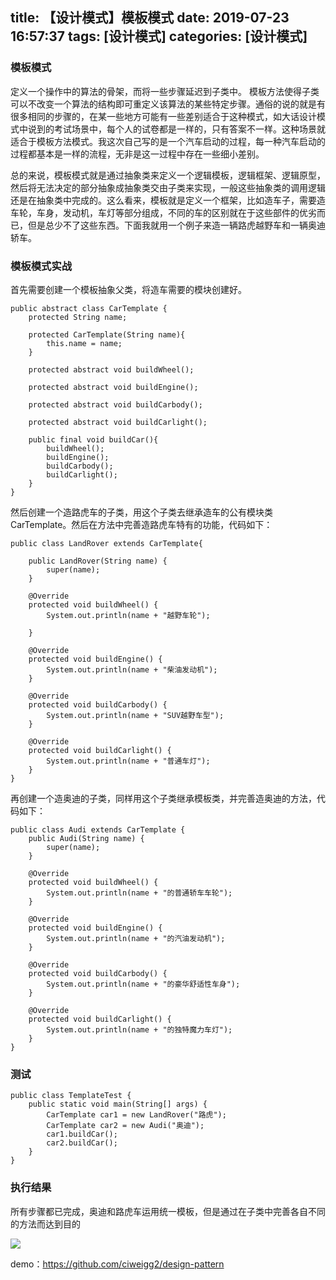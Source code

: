 title: 【设计模式】模板模式
date: 2019-07-23 16:57:37
tags: [设计模式]
categories: [设计模式]
---
### 模板模式

定义一个操作中的算法的骨架，而将一些步骤延迟到子类中。 模板方法使得子类可以不改变一个算法的结构即可重定义该算法的某些特定步骤。通俗的说的就是有很多相同的步骤的，在某一些地方可能有一些差别适合于这种模式，如大话设计模式中说到的考试场景中，每个人的试卷都是一样的，只有答案不一样。这种场景就适合于模板方法模式。我这次自己写的是一个汽车启动的过程，每一种汽车启动的过程都基本是一样的流程，无非是这一过程中存在一些细小差别。

<!--more-->

总的来说，模板模式就是通过抽象类来定义一个逻辑模板，逻辑框架、逻辑原型，然后将无法决定的部分抽象成抽象类交由子类来实现，一般这些抽象类的调用逻辑还是在抽象类中完成的。这么看来，模板就是定义一个框架，比如造车子，需要造车轮，车身，发动机，车灯等部分组成，不同的车的区别就在于这些部件的优劣而已，但是总少不了这些东西。下面我就用一个例子来造一辆路虎越野车和一辆奥迪轿车。

### 模板模式实战

首先需要创建一个模板抽象父类，将造车需要的模块创建好。

```
public abstract class CarTemplate {
    protected String name;

    protected CarTemplate(String name){
        this.name = name;
    }

    protected abstract void buildWheel();

    protected abstract void buildEngine();

    protected abstract void buildCarbody();

    protected abstract void buildCarlight();

    public final void buildCar(){
        buildWheel();
        buildEngine();
        buildCarbody();
        buildCarlight();
    }
}
```

然后创建一个造路虎车的子类，用这个子类去继承造车的公有模块类CarTemplate。然后在方法中完善造路虎车特有的功能，代码如下：

```
public class LandRover extends CarTemplate{

    public LandRover(String name) {
        super(name);
    }

    @Override
    protected void buildWheel() {
        System.out.println(name + "越野车轮");

    }

    @Override
    protected void buildEngine() {
        System.out.println(name + "柴油发动机");
    }

    @Override
    protected void buildCarbody() {
        System.out.println(name + "SUV越野车型");
    }

    @Override
    protected void buildCarlight() {
        System.out.println(name + "普通车灯");
    }
}
```
再创建一个造奥迪的子类，同样用这个子类继承模板类，并完善造奥迪的方法，代码如下：

```
public class Audi extends CarTemplate {
    public Audi(String name) {
        super(name);
    }

    @Override
    protected void buildWheel() {
        System.out.println(name + "的普通轿车车轮");
    }

    @Override
    protected void buildEngine() {
        System.out.println(name + "的汽油发动机");
    }

    @Override
    protected void buildCarbody() {
        System.out.println(name + "的豪华舒适性车身");
    }

    @Override
    protected void buildCarlight() {
        System.out.println(name + "的独特魔力车灯");
    }
}
```
### 测试
```
public class TemplateTest {
    public static void main(String[] args) {
        CarTemplate car1 = new LandRover("路虎");
        CarTemplate car2 = new Audi("奥迪");
        car1.buildCar();
        car2.buildCar();
    }
}
```
### 执行结果
所有步骤都已完成，奥迪和路虎车运用统一模板，但是通过在子类中完善各自不同的方法而达到目的

![](/images/68747470733a2f2f75706c6f61642d696d616765732e6a69616e7368752e696f2f75706c6f61645f696d616765732f31353533333534302d333566376531386138346664633066342e706e673f696d6167654d6f6772322f6175746f2d6f7269656e742f7374726970253743.png)

demo：https://github.com/ciweigg2/design-pattern